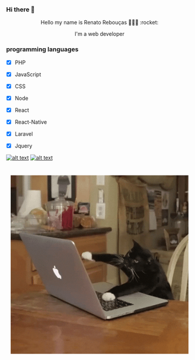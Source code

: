 
### Hi there 👋

<p align="center">Hello my name is Renato Rebouças 👨🏻‍💻 :rocket:</p>
<p align="center">I'm a web developer</p>

### programming languages

- [x] PHP
- [x] JavaScript
- [x] CSS
- [x] Node
- [x] React
- [x] React-Native
- [x] Laravel
- [x] Jquery



[![alt text][1.1]][1]
[![alt text][2.1]][2]

[1.1]: http://i.imgur.com/tXSoThF.png
[2.1]: http://i.imgur.com/P3YfQoD.png


[1]: https://twitter.com/https_zero6
[2]: https://www.facebook.com/tinho361/

<h1 align="center">
  <img src="giphy.gif" />
</h1>
